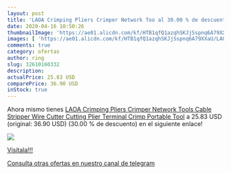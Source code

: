 ```yaml
---
layout: post
title: 'LAOA Crimping Pliers Crimper Network Too al 30.00 % de descuento'
date: 2020-04-16 10:50:26
thumbnailImage: 'https://ae01.alicdn.com/kf/HTB1qfQ1azqhSKJjSspnq6A79XXaU/LAOA-Crimping-Pliers-Crimper-Network-Tools-Cable-Stripper-Wire-Cutter-Cutting-Plier-Terminal-Crimp-Portable-Tool.jpg_350x350._SL200_.jpg'
images: [ 'https://ae01.alicdn.com/kf/HTB1qfQ1azqhSKJjSspnq6A79XXaU/LAOA-Crimping-Pliers-Crimper-Network-Tools-Cable-Stripper-Wire-Cutter-Cutting-Plier-Terminal-Crimp-Portable-Tool.jpg_350x350._SL200_.jpg' ]
comments: true
category: ofertas
author: ring
slug: 32610160332
description:
actualPrice: 25.83 USD
comparePrice: 36.90 USD
inStock: true
---
```


Ahora mismo tienes [LAOA Crimping Pliers Crimper Network Tools Cable Stripper Wire Cutter Cutting Plier Terminal  Crimp Portable Tool](https://www.amazon.com/dp/32610160332/?tag=redken08-20) a 25.83 USD (original: 36.90 USD) (30.00 %  de descuento) en el siguiente enlace!

[![](https://ae01.alicdn.com/kf/HTB1qfQ1azqhSKJjSspnq6A79XXaU/LAOA-Crimping-Pliers-Crimper-Network-Tools-Cable-Stripper-Wire-Cutter-Cutting-Plier-Terminal-Crimp-Portable-Tool.jpg_350x350._SL200_.jpg)](https://www.amazon.com/dp/32610160332/?tag=redken08-20)

[Visítala!!!](https://www.amazon.com/dp/32610160332/?tag=redken08-20)

[Consulta otras ofertas en nuestro canal de telegram](https://t.me/s/ofertas25)
